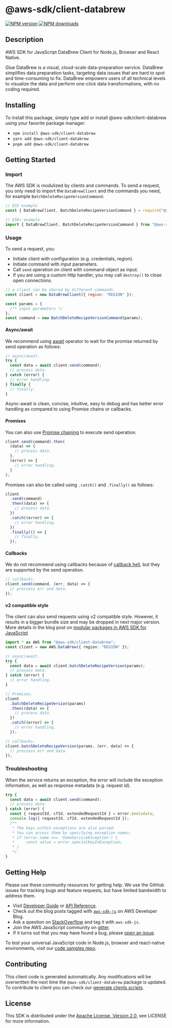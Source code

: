 # @aws-sdk/client-databrew

[![NPM version](https://img.shields.io/npm/v/@aws-sdk/client-databrew/latest.svg)](https://www.npmjs.com/package/@aws-sdk/client-databrew)
[![NPM downloads](https://img.shields.io/npm/dm/@aws-sdk/client-databrew.svg)](https://www.npmjs.com/package/@aws-sdk/client-databrew)

## Description

AWS SDK for JavaScript DataBrew Client for Node.js, Browser and React Native.

<p>Glue DataBrew is a visual, cloud-scale data-preparation service. DataBrew
simplifies data preparation tasks, targeting data issues that are hard to spot and
time-consuming to fix. DataBrew empowers users of all technical levels to visualize the
data and perform one-click data transformations, with no coding required.</p>

## Installing

To install this package, simply type add or install @aws-sdk/client-databrew
using your favorite package manager:

- `npm install @aws-sdk/client-databrew`
- `yarn add @aws-sdk/client-databrew`
- `pnpm add @aws-sdk/client-databrew`

## Getting Started

### Import

The AWS SDK is modulized by clients and commands.
To send a request, you only need to import the `DataBrewClient` and
the commands you need, for example `BatchDeleteRecipeVersionCommand`:

```js
// ES5 example
const { DataBrewClient, BatchDeleteRecipeVersionCommand } = require("@aws-sdk/client-databrew");
```

```ts
// ES6+ example
import { DataBrewClient, BatchDeleteRecipeVersionCommand } from "@aws-sdk/client-databrew";
```

### Usage

To send a request, you:

- Initiate client with configuration (e.g. credentials, region).
- Initiate command with input parameters.
- Call `send` operation on client with command object as input.
- If you are using a custom http handler, you may call `destroy()` to close open connections.

```js
// a client can be shared by different commands.
const client = new DataBrewClient({ region: "REGION" });

const params = {
  /** input parameters */
};
const command = new BatchDeleteRecipeVersionCommand(params);
```

#### Async/await

We recommend using [await](https://developer.mozilla.org/en-US/docs/Web/JavaScript/Reference/Operators/await)
operator to wait for the promise returned by send operation as follows:

```js
// async/await.
try {
  const data = await client.send(command);
  // process data.
} catch (error) {
  // error handling.
} finally {
  // finally.
}
```

Async-await is clean, concise, intuitive, easy to debug and has better error handling
as compared to using Promise chains or callbacks.

#### Promises

You can also use [Promise chaining](https://developer.mozilla.org/en-US/docs/Web/JavaScript/Guide/Using_promises#chaining)
to execute send operation.

```js
client.send(command).then(
  (data) => {
    // process data.
  },
  (error) => {
    // error handling.
  }
);
```

Promises can also be called using `.catch()` and `.finally()` as follows:

```js
client
  .send(command)
  .then((data) => {
    // process data.
  })
  .catch((error) => {
    // error handling.
  })
  .finally(() => {
    // finally.
  });
```

#### Callbacks

We do not recommend using callbacks because of [callback hell](http://callbackhell.com/),
but they are supported by the send operation.

```js
// callbacks.
client.send(command, (err, data) => {
  // proccess err and data.
});
```

#### v2 compatible style

The client can also send requests using v2 compatible style.
However, it results in a bigger bundle size and may be dropped in next major version. More details in the blog post
on [modular packages in AWS SDK for JavaScript](https://aws.amazon.com/blogs/developer/modular-packages-in-aws-sdk-for-javascript/)

```ts
import * as AWS from "@aws-sdk/client-databrew";
const client = new AWS.DataBrew({ region: "REGION" });

// async/await.
try {
  const data = await client.batchDeleteRecipeVersion(params);
  // process data.
} catch (error) {
  // error handling.
}

// Promises.
client
  .batchDeleteRecipeVersion(params)
  .then((data) => {
    // process data.
  })
  .catch((error) => {
    // error handling.
  });

// callbacks.
client.batchDeleteRecipeVersion(params, (err, data) => {
  // proccess err and data.
});
```

### Troubleshooting

When the service returns an exception, the error will include the exception information,
as well as response metadata (e.g. request id).

```js
try {
  const data = await client.send(command);
  // process data.
} catch (error) {
  const { requestId, cfId, extendedRequestId } = error.$metadata;
  console.log({ requestId, cfId, extendedRequestId });
  /**
   * The keys within exceptions are also parsed.
   * You can access them by specifying exception names:
   * if (error.name === 'SomeServiceException') {
   *     const value = error.specialKeyInException;
   * }
   */
}
```

## Getting Help

Please use these community resources for getting help.
We use the GitHub issues for tracking bugs and feature requests, but have limited bandwidth to address them.

- Visit [Developer Guide](https://docs.aws.amazon.com/sdk-for-javascript/v3/developer-guide/welcome.html)
  or [API Reference](https://docs.aws.amazon.com/AWSJavaScriptSDK/v3/latest/index.html).
- Check out the blog posts tagged with [`aws-sdk-js`](https://aws.amazon.com/blogs/developer/tag/aws-sdk-js/)
  on AWS Developer Blog.
- Ask a question on [StackOverflow](https://stackoverflow.com/questions/tagged/aws-sdk-js) and tag it with `aws-sdk-js`.
- Join the AWS JavaScript community on [gitter](https://gitter.im/aws/aws-sdk-js-v3).
- If it turns out that you may have found a bug, please [open an issue](https://github.com/aws/aws-sdk-js-v3/issues/new/choose).

To test your universal JavaScript code in Node.js, browser and react-native environments,
visit our [code samples repo](https://github.com/aws-samples/aws-sdk-js-tests).

## Contributing

This client code is generated automatically. Any modifications will be overwritten the next time the `@aws-sdk/client-databrew` package is updated.
To contribute to client you can check our [generate clients scripts](https://github.com/aws/aws-sdk-js-v3/tree/main/scripts/generate-clients).

## License

This SDK is distributed under the
[Apache License, Version 2.0](http://www.apache.org/licenses/LICENSE-2.0),
see LICENSE for more information.
